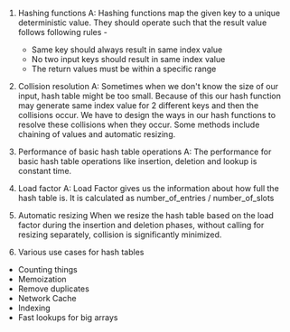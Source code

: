 1. Hashing functions
A: Hashing functions map the given key to a unique deterministic value. They should operate such that the result value follows following rules - 
    * Same key should always result in same index value
    * No two input keys should result in same index value
    * The return values must be within a specific range

2. Collision resolution
A: Sometimes when we don't know the size of our input, hash table might be too small. Because of this our hash function may generate same index value for 2 different keys and then the collisions occur. We have to design the ways in our hash functions to resolve these collisions when they occur. Some methods include chaining of values and automatic resizing.

3. Performance of basic hash table operations
A: The performance for basic hash table operations like insertion, deletion and lookup is constant time. 

4. Load factor
A: Load Factor gives us the information about how full the hash table is. It is calculated as number_of_entries / number_of_slots

5. Automatic resizing
When we resize the hash table based on the load factor during the insertion and deletion phases, without calling for resizing separately, collision is significantly minimized. 

6. Various use cases for hash tables
* Counting things
* Memoization
* Remove duplicates
* Network Cache
* Indexing
* Fast lookups for big arrays